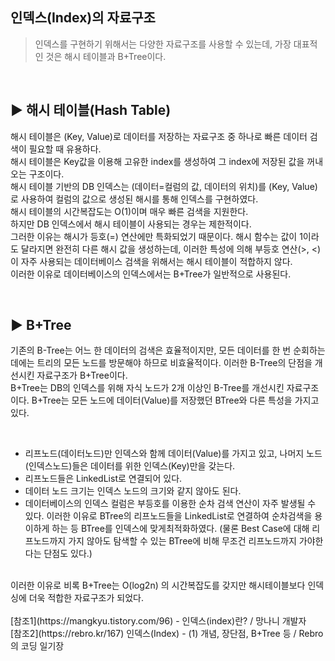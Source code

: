 ##  인덱스(Index)의 자료구조
> 인덱스를 구현하기 위해서는 다양한 자료구조를 사용할 수 있는데, 가장 대표적인 것은 해시 테이블과 B+Tree이다.

<br>

## ▶️ 해시 테이블(Hash Table)
해시 테이블은 (Key, Value)로 데이터를 저장하는 자료구조 중 하나로 빠른 데이터 검색이 필요할 때 유용하다.<br> 해시 테이블은 Key값을 이용해 고유한 index를 생성하여 그 index에 저장된 값을 꺼내오는 구조이다.<br>
해시 테이블 기반의 DB 인덱스는 (데이터=컬럼의 값, 데이터의 위치)를 (Key, Value)로 사용하여 컬럼의 값으로 생성된 해시를 통해 인덱스를 구현하였다.<br> 해시 테이블의 시간복잡도는 O(1)이며 매우 빠른 검색을 지원한다.<br>
하지만 DB 인덱스에서 해시 테이블이 사용되는 경우는 제한적이다.<br>
그러한 이유는 해시가 등호(=) 연산에만 특화되었기 때문이다. 해시 함수는 값이 1이라도 달라지면 완전히 다른 해시 값을 생성하는데, 이러한 특성에 의해 부등호 연산(>, <)이 자주 사용되는 데이터베이스 검색을 위해서는 해시 테이블이 적합하지 않다.<br>
이러한 이유로 데이터베이스의 인덱스에서는 B+Tree가 일반적으로 사용된다.

<br>

## ▶️ B+Tree
기존의 B-Tree는 어느 한 데이터의 검색은 효율적이지만, 모든 데이터를 한 번 순회하는 데에는 트리의 모든 노드를 방문해야 하므로 비효율적이다. 이러한 B-Tree의 단점을 개선시킨 자료구조가 B+Tree이다.<br>
B+Tree는 DB의 인덱스를 위해 자식 노드가 2개 이상인 B-Tree를 개선시킨 자료구조이다. B+Tree는 모든 노드에 데이터(Value)를 저장했던 BTree와 다른 특성을 가지고 있다.<br>

<br>

* 리프노드(데이터노드)만 인덱스와 함께 데이터(Value)를 가지고 있고, 나머지 노드(인덱스노드)들은 데이터를 위한 인덱스(Key)만을 갖는다.<br>
* 리프노드들은 LinkedList로 연결되어 있다.<br>
* 데이터 노드 크기는 인덱스 노드의 크기와 같지 않아도 된다.<br>
* 데이터베이스의 인덱스 컬럼은 부등호를 이용한 순차 검색 연산이 자주 발생될 수 있다. 이러한 이유로 BTree의 리프노드들을 LinkedList로 연결하여 순차검색을 용이하게 하는 등 BTree를 인덱스에 맞게최적화하였다. (물론 Best Case에 대해 리프노드까지 가지 않아도 탐색할 수 있는 BTree에 비해 무조건 리프노드까지 가야한다는 단점도 있다.)<br>

<br>
이러한 이유로 비록 B+Tree는 O(log2n) 의 시간복잡도를 갖지만 해시테이블보다 인덱싱에 더욱 적합한 자료구조가 되었다.<br>


<br>
[참조1](https://mangkyu.tistory.com/96) - 인덱스(index)란? / 망나니 개발자 <br>[참조2](https://rebro.kr/167) 인덱스(Index) - (1) 개념, 장단점, B+Tree 등 / Rebro의 코딩 일기장
